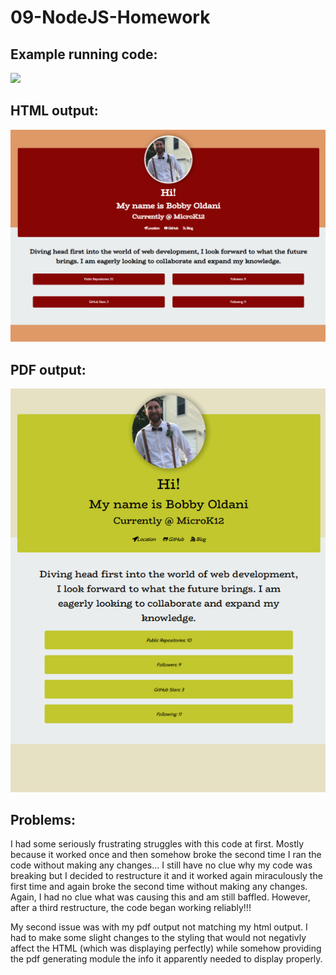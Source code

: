 # 09-NodeJS-Homework

## Example running code:

![](ProfGen.gif)

## HTML output:

![](examplehtml.png)

## PDF output:

![](examplepdf.png)

## Problems:

I had some seriously frustrating struggles with this code at first. Mostly because it worked once and then somehow broke the second time I ran the code without making any changes... I still have no clue why my code was breaking but I decided to restructure it and it worked again miraculously the first time and again broke the second time without making any changes. Again, I had no clue what was causing this and am still baffled. However, after a third restructure, the code began working reliably!!!

My second issue was with my pdf output not matching my html output. I had to make some slight changes to the styling that would not negativly affect the HTML (which was displaying perfectly) while somehow providing the pdf generating module the info it apparently needed to display properly. 
